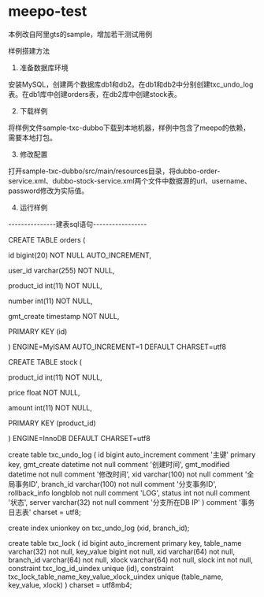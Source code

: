 # meepo-test
本例改自阿里gts的sample，增加若干测试用例


样例搭建方法
 
1) 准备数据库环境

安装MySQL，创建两个数据库db1和db2。在db1和db2中分别创建txc_undo_log表。在db1库中创建orders表，在db2库中创建stock表。

2) 下载样例

将样例文件sample-txc-dubbo下载到本地机器，样例中包含了meepo的依赖，需要本地打包。

3) 修改配置

打开sample-txc-dubbo/src/main/resources目录，将dubbo-order-service.xml、dubbo-stock-service.xml两个文件中数据源的url、username、password修改为实际值。

4) 运行样例


---------------建表sql语句-----------------

CREATE TABLE orders (

id bigint(20) NOT NULL AUTO_INCREMENT,

user_id varchar(255) NOT NULL,

product_id int(11) NOT NULL,

number int(11) NOT NULL,

gmt_create timestamp NOT NULL,

PRIMARY KEY (id)

) ENGINE=MyISAM AUTO_INCREMENT=1 DEFAULT CHARSET=utf8


CREATE TABLE stock (

product_id int(11) NOT NULL,

price float NOT NULL,

amount int(11) NOT NULL,

PRIMARY KEY (product_id)

) ENGINE=InnoDB DEFAULT CHARSET=utf8


create table txc_undo_log
(
  id            bigint auto_increment
  comment '主键'
    primary key,
  gmt_create    datetime     not null
  comment '创建时间',
  gmt_modified  datetime     not null
  comment '修改时间',
  xid           varchar(100) not null
  comment '全局事务ID',
  branch_id     varchar(100) not null
  comment '分支事务ID',
  rollback_info longblob     not null
  comment 'LOG',
  status        int          not null
  comment '状态',
  server        varchar(32)  not null
  comment '分支所在DB IP'
)
  comment '事务日志表'
  charset = utf8;

create index unionkey
  on txc_undo_log (xid, branch_id);


create table txc_lock
(
  id         bigint auto_increment
    primary key,
  table_name varchar(32) not null,
  key_value  bigint      not null,
  xid        varchar(64) not null,
  branch_id  varchar(64) not null,
  xlock      varchar(64) not null,
  slock      int         not null,
  constraint txc_log_id_uindex
  unique (id),
  constraint txc_lock_table_name_key_value_xlock_uindex
  unique (table_name, key_value, xlock)
)
  charset = utf8mb4;


